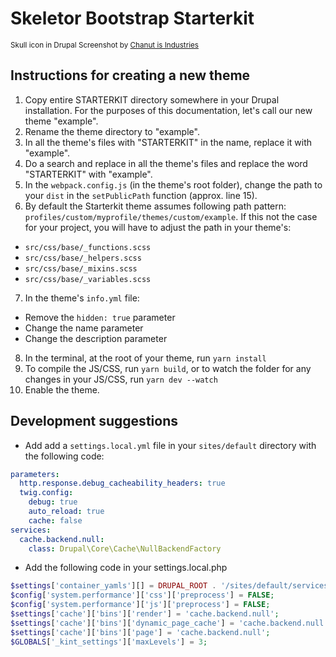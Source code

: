 # Skeletor Bootstrap Starterkit

<small>Skull icon in Drupal Screenshot by [Chanut is Industries](https://www.iconfinder.com/Chanut-is)</small>

## Instructions for creating a new theme
1. Copy entire STARTERKIT directory somewhere in your Drupal installation. For the purposes of this documentation, let's call our new theme "example".
2. Rename the theme directory to "example".
3. In all the theme's files with "STARTERKIT" in the name, replace it with "example".
4. Do a search and replace in all the theme's files and replace the word "STARTERKIT" with "example".
5. In the `webpack.config.js` (in the theme's root folder), change the path to your `dist` in the `setPublicPath` function (approx. line 15).
6. By default the Starterkit theme assumes following path pattern: `profiles/custom/myprofile/themes/custom/example`. If this not the case for your project, you will have to adjust the path in your theme's:
  - `src/css/base/_functions.scss`
  - `src/css/base/_helpers.scss`
  - `src/css/base/_mixins.scss`
  - `src/css/base/_variables.scss`
7. In the theme's `info.yml` file:
  - Remove the `hidden: true` parameter
  - Change the name parameter
  - Change the description parameter
8. In the terminal, at the root of your theme, run `yarn install`
9. To compile the JS/CSS, run `yarn build`, or to watch the folder for any changes in your JS/CSS, run `yarn dev --watch`
10. Enable the theme.

## Development suggestions
- Add add a `settings.local.yml` file in your `sites/default` directory with the following code:
```yaml
parameters:
  http.response.debug_cacheability_headers: true
  twig.config:
    debug: true
    auto_reload: true
    cache: false
services:
  cache.backend.null:
    class: Drupal\Core\Cache\NullBackendFactory
```
- Add the following code in your settings.local.php
```php
$settings['container_yamls'][] = DRUPAL_ROOT . '/sites/default/services.local.yml';
$config['system.performance']['css']['preprocess'] = FALSE;
$config['system.performance']['js']['preprocess'] = FALSE;
$settings['cache']['bins']['render'] = 'cache.backend.null';
$settings['cache']['bins']['dynamic_page_cache'] = 'cache.backend.null';
$settings['cache']['bins']['page'] = 'cache.backend.null';
$GLOBALS['_kint_settings']['maxLevels'] = 3;
```
